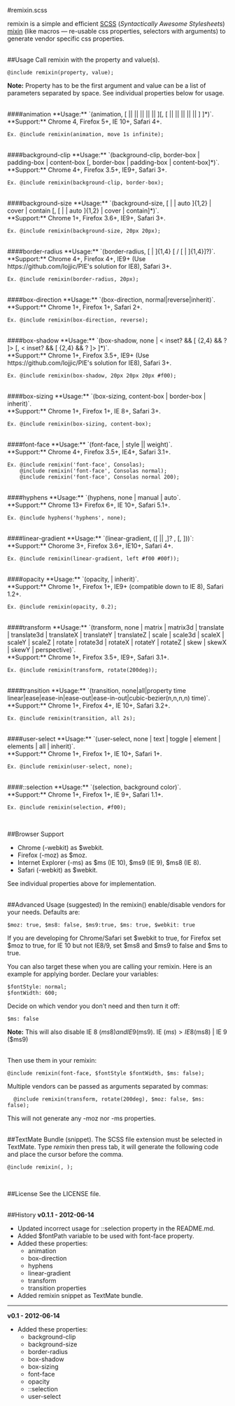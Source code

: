 #remixin.scss
 
remixin is a simple and efficient [SCSS](http://sass-lang.com) (*Syntactically Awesome Stylesheets*) [mixin](http://sass-lang.com/docs/yardoc/file.SASS_REFERENCE.html#mixins) (like macros — re-usable css properties, selectors with arguments) to generate vendor specific css properties.
<br /><br />
 
 
##Usage
Call remixin with the property and value(s).
 
    @include remixin(property, value);
     
**Note:** Property has to be the first argument and value can be a list of parameters separated by space. See individual properties below for usage.
 
<br />
####animation
**Usage:** `(animation, [<animation-name> || <animation-duration> || <animation-timing-function> || <animation-delay> || <animation-iteration-count> || <animation-direction>][, [<animation-name> || <animation-duration> || <animation-timing-function> || <animation-delay> || <animation-iteration-count> || <animation-direction>] ]*)`.
<br />**Support:** Chrome 4, Firefox 5+, IE 10+, Safari 4+.
 
    Ex. @include remixin(animation, move 1s infinite);
 
<br />
####background-clip
**Usage:** `(background-clip, border-box | padding-box | content-box [, border-box | padding-box | content-box]*)`.
<br />**Support:** Chrome 4+, Firefox 3.5+, IE9+, Safari 3+.
 
    Ex. @include remixin(background-clip, border-box);
 
<br />
####background-size
**Usage:** `(background-size, [<length> | <percentage> | auto ]{1,2} | cover | contain [, [ <length> | <percentage> | auto ]{1,2} | cover | contain]*)`.
<br />**Support:** Chrome 1+, Firefox 3.6+, IE9+, Safari 3+.
 
    Ex. @include remixin(background-size, 20px 20px);
 
<br />
####border-radius
**Usage:** `(border-radius, [<length> | <percentage> ]{1,4} [ / [ <length> | <percentage> ]{1,4}]?)`. 
<br />**Support:** Chrome 4+, Firefox 4+, IE9+ (Use https://github.com/lojjic/PIE's solution for IE8), Safari 3+.
 
    Ex. @include remixin(border-radius, 20px);
 
<br />
####box-direction
**Usage:** `(box-direction, normal|reverse|inherit)`. 
<br />**Support:** Chrome 1+, Firefox 1+, Safari 2+.
 
    Ex. @include remixin(box-direction, reverse);
 
<br />
####box-shadow
**Usage:** `(box-shadow, none | < inset? && [ <length>{2,4} && <color>? ]> [, < inset? && [ <length>{2,4} && <color>? ]> ]*)`.
<br />**Support:** Chrome 1+, Firefox 3.5+, IE9+ (Use https://github.com/lojjic/PIE's solution for IE8), Safari 3+.
 
    Ex. @include remixin(box-shadow, 20px 20px 20px #f00);
 
<br />
####box-sizing
**Usage:** `(box-sizing, content-box | border-box | inherit)`.
<br />**Support:** Chrome 1+, Firefox 1+, IE 8+, Safari 3+.
 
    Ex. @include remixin(box-sizing, content-box);
 
<br />
####font-face
**Usage:** `(font-face, <font> | style || weight)`.
<br />**Support:** Chrome 4+, Firefox 3.5+, IE4+, Safari 3.1+.
 
    Ex. @include remixin('font-face', Consolas);
        @include remixin('font-face', Consolas normal);
        @include remixin('font-face', Consolas normal 200);
 
<br />
####hyphens
**Usage:** `(hyphens, none | manual | auto`.
<br />**Support:** Chrome 13+ Firefox 6+, IE 10+, Safari 5.1+.
 
    Ex. @include hyphens('hyphens', none);
 
<br />
####linear-gradient
**Usage:** `(linear-gradient, ([<point> || <angle>,]? <stop>, <stop> [, <stop>]))`:
<br />**Support:** Chorome 3+, Firefox 3.6+, IE10+, Safari 4+.
 
    Ex. @include remixin(linear-gradient, left #f00 #00f));
 
<br />
####opacity
**Usage:** `(opacity, <alphavalue> | inherit)`. 
<br />**Support:** Chrome 1+, Firefox 1+, IE9+ (compatible down to IE 8), Safari 1.2+.
 
    Ex. @include remixin(opacity, 0.2);
 
<br />
####transform
**Usage:** `(transform, none | matrix | matrix3d | translate | translate3d | translateX | translateY | translateZ | scale | scale3d | scaleX | scaleY | scaleZ | rotate | rotate3d | rotateX | rotateY | rotateZ | skew | skewX | skewY | perspective)`. 
<br />**Support:** Chrome 1+, Firefox 3.5+, IE9+, Safari 3.1+.
 
    Ex. @include remixin(transform, rotate(200deg));
 
<br />
####transition
**Usage:** `(transition, none|all|property time linear|ease|ease-in|ease-out|ease-in-out|cubic-bezier(n,n,n,n) time)`.
<br />**Support:** Chrome 1+, Firefox 4+, IE 10+, Safari 3.2+.
 
    Ex. @include remixin(transition, all 2s);
 
<br />
####user-select
**Usage:** `(user-select, none | text | toggle | element | elements | all | inherit)`. 
<br />**Support:** Chrome 1+, Firefox 1+, IE 10+, Safari 1+.
 
    Ex. @include remixin(user-select, none);
 
<br />
####::selection
**Usage:** `(selection, background color)`. 
<br />**Support:** Chrome 1+, Firefox 1+, IE 9+, Safari 1.1+.
 
    Ex. @include remixin(selection, #f00);
<br />
 
##Browser Support
* Chrome (-webkit) as $webkit.
* Firefox (-moz) as $moz.
* Internet Explorer (-ms) as $ms (IE 10), $ms9 (IE 9), $ms8 (IE 8).
* Safari (-webkit) as $webkit.
 
See individual properties above for implementation.
<br /><br />
 
##Advanced Usage (suggested)
In the remixin() enable/disable vendors for your needs. Defaults are: 
 
    $moz: true, $ms8: false, $ms9:true, $ms: true, $webkit: true
     
If you are developing for Chrome/Safari set $webkit to true, for Firefox set $moz to true,
for IE 10 but not IE8/9, set $ms8 and $ms9 to false and $ms to true.
 
You can also target these when you are calling your remixin. Here is an example for applying border. Declare your variables:
 
    $fontStyle: normal;
    $fontWidth: 600;
 
Decide on which vendor you don't need and then turn it off:
 
    $ms: false
**Note:** This will also disable IE 8 ($ms8)  and IE 9 ($ms9). IE ($ms) > IE 8 ($ms8) | IE 9 ($ms9)
 
<br />
Then use them in your remixin:
 
    @include remixin(font-face, $fontStyle $fontWidth, $ms: false);
 
 
Multiple vendors can be passed as arguments separated by commas:
 
      @include remixin(transform, rotate(200deg), $moz: false, $ms: false);
 
This will not generate any -moz nor -ms properties.
<br /><br />
 
##TextMate Bundle (snippet).
The SCSS file extension must be selected in TextMate. Type *remixin*    then press tab, it will generate the following code and place the cursor before the comma.
     
    @include remixin(, ); 
<br />
 
##License
See the LICENSE file.
<br /><br />
 
##History
**v0.1.1 - 2012-06-14**
 
  * Updated incorrect usage for ::selection property in the README.md.
  * Added $fontPath variable to be used with font-face property.
  * Added these properties:
    * animation
    * box-direction
    * hyphens
    * linear-gradient
    * transform
    * transition properties
  * Added remixin snippet as TextMate bundle.
 
***
 
**v0.1 - 2012-06-14**
 
* Added these properties:
  * background-clip
  * background-size
  * border-radius
  * box-shadow
  * box-sizing
  * font-face
  * opacity
  * ::selection
  * user-select